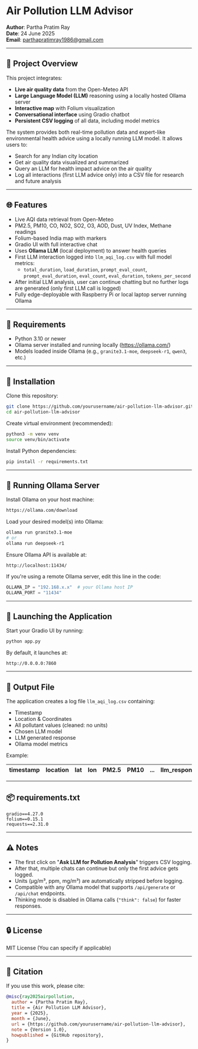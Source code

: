 # Air Pollution LLM Advisor

**Author**: Partha Pratim Ray  
**Date**: 24 June 2025  
**Email**: parthapratimray1986@gmail.com

---

## 📖 Project Overview

This project integrates:

- **Live air quality data** from the Open-Meteo API
- **Large Language Model (LLM)** reasoning using a locally hosted Ollama server
- **Interactive map** with Folium visualization
- **Conversational interface** using Gradio chatbot
- **Persistent CSV logging** of all data, including model metrics

The system provides both real-time pollution data and expert-like environmental health advice using a locally running LLM model. It allows users to:

- Search for any Indian city location
- Get air quality data visualized and summarized
- Query an LLM for health impact advice on the air quality
- Log all interactions (first LLM advice only) into a CSV file for research and future analysis

---

## 🌐 Features

- Live AQI data retrieval from Open-Meteo
- PM2.5, PM10, CO, NO2, SO2, O3, AOD, Dust, UV Index, Methane readings
- Folium-based India map with markers
- Gradio UI with full interactive chat
- Uses **Ollama LLM** (local deployment) to answer health queries
- First LLM interaction logged into `llm_aqi_log.csv` with full model metrics:
    - `total_duration`, `load_duration`, `prompt_eval_count`, `prompt_eval_duration`, `eval_count`, `eval_duration`, `tokens_per_second`
- After initial LLM analysis, user can continue chatting but no further logs are generated (only first LLM call is logged)
- Fully edge-deployable with Raspberry Pi or local laptop server running Ollama

---

## 🔧 Requirements

- Python 3.10 or newer
- Ollama server installed and running locally (https://ollama.com/)
- Models loaded inside Ollama (e.g., `granite3.1-moe`, `deepseek-r1`, `qwen3`, etc.)

---

## 🔑 Installation

Clone this repository:

```bash
git clone https://github.com/yourusername/air-pollution-llm-advisor.git
cd air-pollution-llm-advisor
````

Create virtual environment (recommended):

```bash
python3 -m venv venv
source venv/bin/activate
```

Install Python dependencies:

```bash
pip install -r requirements.txt
```

---

## 🔑 Running Ollama Server

Install Ollama on your host machine:

```bash
https://ollama.com/download
```

Load your desired model(s) into Ollama:

```bash
ollama run granite3.1-moe
# or 
ollama run deepseek-r1
```

Ensure Ollama API is available at:

```
http://localhost:11434/
```

If you're using a remote Ollama server, edit this line in the code:

```python
OLLAMA_IP = "192.168.x.x"  # your Ollama host IP
OLLAMA_PORT = "11434"
```

---

## 🚀 Launching the Application

Start your Gradio UI by running:

```bash
python app.py
```

By default, it launches at:

```
http://0.0.0.0:7860
```

---

## 📝 Output File

The application creates a log file `llm_aqi_log.csv` containing:

* Timestamp
* Location & Coordinates
* All pollutant values (cleaned: no units)
* Chosen LLM model
* LLM generated response
* Ollama model metrics

Example:

| timestamp | location | lat | lon | PM2.5 | PM10 | ... | llm\_response | total\_duration | load\_duration | ... |
| --------- | -------- | --- | --- | ----- | ---- | --- | ------------- | --------------- | -------------- | --- |

---

## 📦 requirements.txt

```text
gradio==4.27.0
folium==0.15.1
requests==2.31.0
```

---

## ⚠️ Notes

* The first click on "**Ask LLM for Pollution Analysis**" triggers CSV logging.
* After that, multiple chats can continue but only the first advice gets logged.
* Units (μg/m³, ppm, mg/m³) are automatically stripped before logging.
* Compatible with any Ollama model that supports `/api/generate` or `/api/chat` endpoints.
* Thinking mode is disabled in Ollama calls (`"think": false`) for faster responses.

---
## 🔒 License

MIT License (You can specify if applicable)

---

## 📄 Citation

If you use this work, please cite:

```bibtex
@misc{ray2025airpollution,
  author = {Partha Pratim Ray},
  title = {Air Pollution LLM Advisor},
  year = {2025},
  month = {June},
  url = {https://github.com/yourusername/air-pollution-llm-advisor},
  note = {Version 1.0},
  howpublished = {GitHub repository},
}


